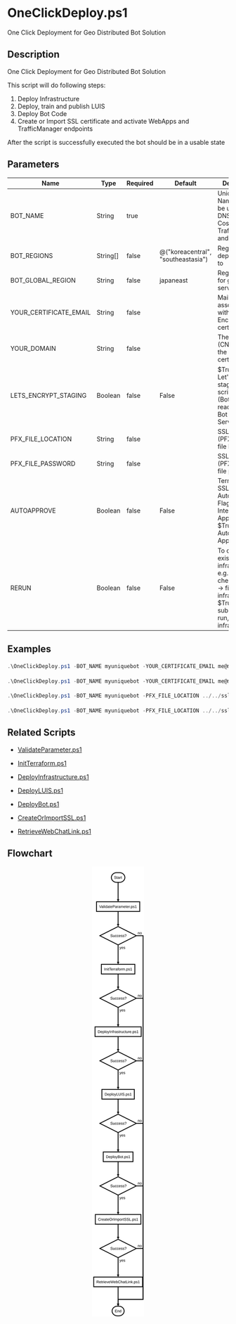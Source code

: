 # OneClickDeploy.ps1

One Click Deployment for Geo Distributed Bot Solution

## Description

One Click Deployment for Geo Distributed Bot Solution

This script will do following steps:

1. Deploy Infrastructure
2. Deploy, train and publish LUIS
3. Deploy Bot Code
4. Create or Import SSL certificate and activate WebApps and TrafficManager endpoints

After the script is successfully executed the bot should be in a usable state

## Parameters

| Name | Type | Required | Default | Description |
| - | - | - | - | - |
| BOT_NAME | String | true |  | Unique Bot Name -> will be used as DNS prefix for CosmosDB, TrafficManager and KeyVault |
| BOT_REGIONS | String[] | false | @("koreacentral", "southeastasia") | Regions to deploy the Bot to  |
| BOT_GLOBAL_REGION | String | false | japaneast | Region used for global services  |
| YOUR_CERTIFICATE_EMAIL | String | false |  | Mail to be associated with Let's Encrypt certificate |
| YOUR_DOMAIN | String | false |  | The domain (CN) name for the SSL certificate |
| LETS_ENCRYPT_STAGING | Boolean | false | False | $True -> Use Let's Encrypt staging for script testing (Bot cannot be reached from Bot Framework Service)  |
| PFX_FILE_LOCATION | String | false |  | SSL CERT (PFX Format) file location |
| PFX_FILE_PASSWORD | String | false |  | SSL CERT (PFX Format) file password |
| AUTOAPPROVE | Boolean | false | False | Terraform and SSL creation Automation Flag. $False -> Interactive, Approval $True -> Automatic Approval  |
| RERUN | Boolean | false | False | To change existing infrastructure, e.g. skips DNS check. $False -> first run/no infrastructure, $True -> subsequent run, existing infrastructure  |

## Examples

```powershell
.\OneClickDeploy.ps1 -BOT_NAME myuniquebot -YOUR_CERTIFICATE_EMAIL me@mymail.com -AUTOAPPROVE $True

.\OneClickDeploy.ps1 -BOT_NAME myuniquebot -YOUR_CERTIFICATE_EMAIL me@mymail.com -YOUR_DOMAIN bot.mydomain.com -AUTOAPPROVE $True

.\OneClickDeploy.ps1 -BOT_NAME myuniquebot -PFX_FILE_LOCATION ../../ssl.pfx -PFX_FILE_PASSWORD mostsecure -AUTOAPPROVE $True

.\OneClickDeploy.ps1 -BOT_NAME myuniquebot -PFX_FILE_LOCATION ../../ssl.pfx -PFX_FILE_PASSWORD mostsecure -YOUR_DOMAIN bot.mydomain.com -AUTOAPPROVE $True

```


## Related Scripts
- [ValidateParameter.ps1](ValidateParameter.md)

- [InitTerraform.ps1](InitTerraform.md)

- [DeployInfrastructure.ps1](DeployInfrastructure.md)

- [DeployLUIS.ps1](DeployLUIS.md)

- [DeployBot.ps1](DeployBot.md)

- [CreateOrImportSSL.ps1](CreateOrImportSSL.md)

- [RetrieveWebChatLink.ps1](RetrieveWebChatLink.md)


## Flowchart

<div align='center'>

![Flowchart for OneClickDeploy.ps1](../flowchart/OneClickDeploy.flowchart.svg)
</div>
